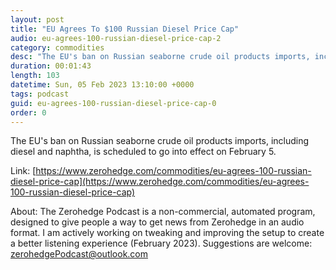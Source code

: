 ```yaml
---
layout: post
title: "EU Agrees To $100 Russian Diesel Price Cap"
audio: eu-agrees-100-russian-diesel-price-cap-2
category: commodities
desc: "The EU's ban on Russian seaborne crude oil products imports, including diesel and naphtha, is scheduled to go into effect on February 5."
duration: 00:01:43
length: 103
datetime: Sun, 05 Feb 2023 13:10:00 +0000
tags: podcast
guid: eu-agrees-100-russian-diesel-price-cap-0
order: 0
---
```

The EU's ban on Russian seaborne crude oil products imports, including diesel and naphtha, is scheduled to go into effect on February 5.

Link: [https://www.zerohedge.com/commodities/eu-agrees-100-russian-diesel-price-cap](https://www.zerohedge.com/commodities/eu-agrees-100-russian-diesel-price-cap)

About: The Zerohedge Podcast is a non-commercial, automated program, designed to give people a way to get news from Zerohedge in an audio format.  I am actively working on tweaking and improving the setup to create a better listening experience (February 2023).  Suggestions are welcome: [zerohedgePodcast@outlook.com](mailto:zerohedgePodcast@outlook.com)